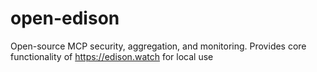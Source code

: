 # open-edison
Open-source MCP security, aggregation, and monitoring. Provides core functionality of https://edison.watch for local use
